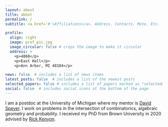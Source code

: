 ```yaml
---
layout: about
title: about
permalink: /
subtitle: <a href='#'>Affiliations</a>. Address. Contacts. Moto. Etc.

profile:
  align: right
  image: prof_pic.jpg
  image_circular: false # crops the image to make it circular
  address: >
    <p>4860</p>
    <p>East Hall</p>
    <p>Ann Arbor, MI 48104</p>

news: false  # includes a list of news items
latest_posts: false  # includes a list of the newest posts
selected_papers: false # includes a list of papers marked as "selected={true}"
social: false  # includes social icons at the bottom of the page
---
```


I am a postdoc at the University of Michigan where my mentor is [David Speyer](http://www-personal.umich.edu/~speyer/). I work on problems in the intersection of combinatorics, algebraic geometry and probability. I received my PhD from Brown University in 2020 advised by [Rick Kenyon](https://gauss.math.yale.edu/~rwk25/).
